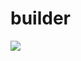 # builder

[![](https://images.microbadger.com/badges/image/luvdasun/builder.svg)](https://microbadger.com/images/luvdasun/builder "Get your own image badge on microbadger.com")
